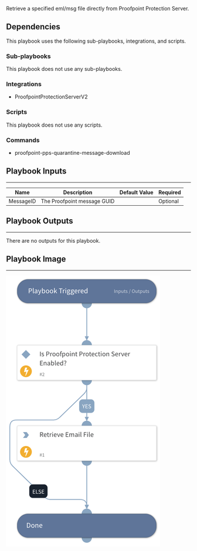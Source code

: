 Retrieve a specified eml/msg file directly from Proofpoint Protection Server.

## Dependencies
This playbook uses the following sub-playbooks, integrations, and scripts.

### Sub-playbooks
This playbook does not use any sub-playbooks.

### Integrations
* ProofpointProtectionServerV2

### Scripts
This playbook does not use any scripts.

### Commands
* proofpoint-pps-quarantine-message-download

## Playbook Inputs
---

| **Name** | **Description** | **Default Value** | **Required** |
| --- | --- | --- | --- |
| MessageID | The Proofpoint message GUID |  | Optional |

## Playbook Outputs
---
There are no outputs for this playbook.

## Playbook Image
---
![Get Email From Email Gateway - Proofpoint Protection Server](https://raw.githubusercontent.com/demisto/content/5153dd815b5288877b560e3fdcc3d9ab28cda57e/Packs/ProofpointServerProtection/doc_files/Get_Email_From_Email_Gateway_-_Proofpoint_Protection_Server.png)
